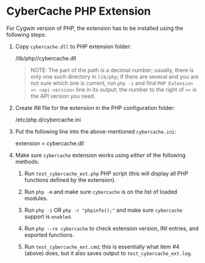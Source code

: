 
CyberCache PHP Extension
========================

For Cygwin version of PHP, the extension has to be installed using the following steps:

1. Copy `cybercache.dll` to PHP extension folder:

    <cigwin-root>/lib/php/<api-version>/cybercache.dll

    > NOTE: The <api-version> part of the path is a decimal number; usually,
    > there is only one such directory in `lib/php`; if there are several and
    > you are not sure which one is current, run `php -i` and find
    > `PHP Extension => <api-version>` line in its output; the number to the
    > right of `=>` is the API version you need.

2. Create INI file for the extension in the PHP configuration folder:

    <cigwin-root>/etc/php.d/cybercache.ini

3. Put the following line into the above-mentioned `cybercache.ini`:

    extension = cybercache.dll

4. Make sure `cybercache` extension works using *either* of the following methods:

    1. Run `test_cybercache_ext.php` PHP script (this will display all PHP functions
       defined by the extension).

    2. Run `php -m` and make sure `cybercache` is on the list of loaded modules.

    3. Run `php -i` OR `php -r "phpinfo();"` and make sure `cybercache` support is `enabled`.

    4. Run `php --re cybercache` to check extension version, INI entries, and exported functions.

    5. Run `test_cybercache_ext.cmd`; this is essentially what item #4 (above) 
       does, but it also saves output to `test_cybercache_ext.log`.
